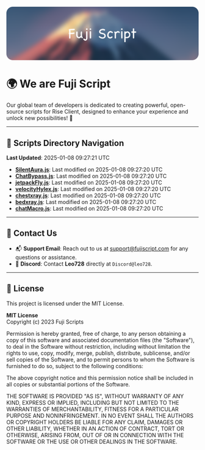 ![Banner](.github/b.webp)

# 🌍 **We are Fuji Script**

Our global team of developers is dedicated to creating powerful, open-source scripts for Rise Client, designed to enhance your experience and unlock new possibilities! 🌟

---
<!-- SCRIPTS_NAVIGATION_START -->
## 📂 **Scripts Directory Navigation**

**Last Updated**: 2025-01-08 09:27:21 UTC

- **[SilentAura.js](scripts/SilentAura.js)**: Last modified on 2025-01-08 09:27:20 UTC
- **[ChatBypass.js](scripts/ChatBypass.js)**: Last modified on 2025-01-08 09:27:20 UTC
- **[jetpackFly.js](scripts/jetpackFly.js)**: Last modified on 2025-01-08 09:27:20 UTC
- **[velocityHylex.js](scripts/velocityHylex.js)**: Last modified on 2025-01-08 09:27:20 UTC
- **[chestxray.js](scripts/chestxray.js)**: Last modified on 2025-01-08 09:27:20 UTC
- **[bedxray.js](scripts/bedxray.js)**: Last modified on 2025-01-08 09:27:20 UTC
- **[chatMacro.js](scripts/chatMacro.js)**: Last modified on 2025-01-08 09:27:20 UTC

<!-- SCRIPTS_NAVIGATION_END -->

---

## 💬 **Contact Us**  
- 📬 **Support Email**: Reach out to us at [support@fujiscript.com](mailto:support@fujiscript.com) for any questions or assistance.  
- 💬 **Discord**: Contact **Leo728** directly at `Discord@leo728`.

---

## 📜 **License**

This project is licensed under the MIT License.  

**MIT License**  
Copyright (c) 2023 Fuji Scripts  

Permission is hereby granted, free of charge, to any person obtaining a copy of this software and associated documentation files (the "Software"), to deal in the Software without restriction, including without limitation the rights to use, copy, modify, merge, publish, distribute, sublicense, and/or sell copies of the Software, and to permit persons to whom the Software is furnished to do so, subject to the following conditions:  

The above copyright notice and this permission notice shall be included in all copies or substantial portions of the Software.  

THE SOFTWARE IS PROVIDED "AS IS", WITHOUT WARRANTY OF ANY KIND, EXPRESS OR IMPLIED, INCLUDING BUT NOT LIMITED TO THE WARRANTIES OF MERCHANTABILITY, FITNESS FOR A PARTICULAR PURPOSE AND NONINFRINGEMENT. IN NO EVENT SHALL THE AUTHORS OR COPYRIGHT HOLDERS BE LIABLE FOR ANY CLAIM, DAMAGES OR OTHER LIABILITY, WHETHER IN AN ACTION OF CONTRACT, TORT OR OTHERWISE, ARISING FROM, OUT OF OR IN CONNECTION WITH THE SOFTWARE OR THE USE OR OTHER DEALINGS IN THE SOFTWARE.  
